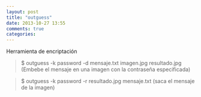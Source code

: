 ```yaml
---
layout: post
title: "outguess"
date: 2013-10-27 13:55
comments: true
categories: 
---
```

Herramienta de encriptación

>$ outguess -k password -d mensaje.txt imagen.jpg resultado.jpg (Embebe el mensaje en una imagen con la contraseña especificada)

>$ outguess -k password -r resultado.jpg mensaje.txt  (saca el mensaje de la imagen)

